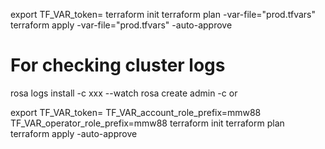 export TF_VAR_token=<OCM token>
terraform init
terraform plan -var-file="prod.tfvars"
terraform apply -var-file="prod.tfvars" -auto-approve
# For checking cluster logs
rosa logs install -c xxx --watch
rosa create admin -c <clusterid>
or

export TF_VAR_token=<OCM token>
TF_VAR_account_role_prefix=mmw88
TF_VAR_operator_role_prefix=mmw88
terraform init
terraform plan
terraform apply -auto-approve

